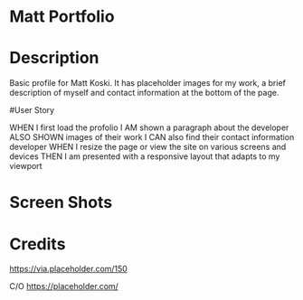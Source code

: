 # Matt Portfolio

# Description

Basic profile for Matt Koski. It has placeholder images for my work, a brief description of myself and contact information at the bottom of the page.

#User Story

WHEN I first load the profolio
I AM shown a paragraph about the developer
ALSO SHOWN images of their work
I CAN also find their contact information developer
WHEN I resize the page or view the site on various screens and devices
THEN I am presented with a responsive layout that adapts to my viewport

# Screen Shots

# Credits

https://via.placeholder.com/150

C/O https://placeholder.com/
